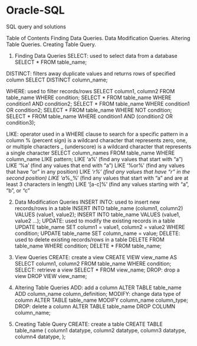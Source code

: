 # Oracle-SQL
SQL query and solutions

Table of Contents
Finding Data Queries.
Data Modification Queries.
Altering Table Queries.
Creating Table Query.

1. Finding Data Queries
SELECT: used to select data from a database
SELECT * FROM table_name;

DISTINCT: filters away duplicate values and returns rows of specified column
SELECT DISTINCT column_name;

WHERE: used to filter records/rows
SELECT column1, column2 FROM table_name WHERE condition;
SELECT * FROM table_name WHERE condition1 AND condition2;
SELECT * FROM table_name WHERE condition1 OR condition2;
SELECT * FROM table_name WHERE NOT condition;
SELECT * FROM table_name WHERE condition1 AND (condition2 OR condition3);


LIKE: operator used in a WHERE clause to search for a specific pattern in a column
% (percent sign) is a wildcard character that represents zero, one, or multiple characters
_ (underscore) is a wildcard character that represents a single character
SELECT column_names FROM table_name WHERE column_name LIKE pattern;
LIKE ‘a%’ (find any values that start with “a”)
LIKE ‘%a’ (find any values that end with “a”)
LIKE ‘%or%’ (find any values that have “or” in any position)
LIKE ‘_r%’ (find any values that have “r” in the second position)
LIKE ‘a_%_%’ (find any values that start with “a” and are at least 3 characters in length)
LIKE ‘[a-c]%’ (find any values starting with “a”, “b”, or “c”



2. Data Modification Queries
INSERT INTO: used to insert new records/rows in a table
INSERT INTO table_name (column1, column2) VALUES (value1, value2);
INSERT INTO table_name VALUES (value1, value2 …);
UPDATE: used to modify the existing records in a table
UPDATE table_name SET column1 = value1, column2 = value2 WHERE condition;
UPDATE table_name SET column_name = value;
DELETE: used to delete existing records/rows in a table
DELETE FROM table_name WHERE condition;
DELETE * FROM table_name;


3. View Queries
CREATE: create a view
CREATE VIEW view_name AS SELECT column1, column2 FROM table_name WHERE condition;
SELECT: retrieve a view
SELECT * FROM view_name;
DROP: drop a view
DROP VIEW view_name;

4. Altering Table Queries
ADD: add a column
ALTER TABLE table_name ADD column_name column_definition;
MODIFY: change data type of column
ALTER TABLE table_name MODIFY column_name column_type;
DROP: delete a column
ALTER TABLE table_name DROP COLUMN column_name;

5. Creating Table Query
CREATE: create a table
CREATE TABLE table_name (
column1 datatype,
column2 datatype,
column3 datatype,
column4 datatype,
);
